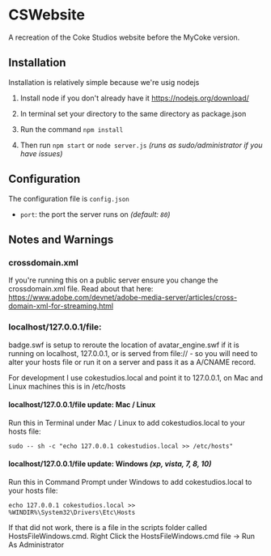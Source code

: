 # CSWebsite
A recreation of the Coke Studios website before the MyCoke version.

## Installation
Installation is relatively simple because we're usig nodejs

1) Install node if you don't already have it https://nodejs.org/download/

2) In terminal set your directory to the same directory as package.json

3) Run the command `npm install`

4) Then run `npm start` or `node server.js` _(runs as sudo/administrator if you have issues)_

## Configuration
The configuration file is `config.json`

* `port`: the port the server runs on _(default: `80`)_


## Notes and Warnings
### crossdomain.xml
If you're running this on a public server ensure you change the crossdomain.xml file. Read about that here: https://www.adobe.com/devnet/adobe-media-server/articles/cross-domain-xml-for-streaming.html

### localhost/127.0.0.1/file:
badge.swf is setup to reroute the location of avatar_engine.swf if it is running on localhost, 127.0.0.1, or is served from file:// - so you will need to alter your hosts file or run it on a server and pass it as a A/CNAME record.

For development I use cokestudios.local and point it to 127.0.0.1, on Mac and Linux machines this is in /etc/hosts

#### localhost/127.0.0.1/file update: Mac / Linux
Run this in Terminal under Mac / Linux to add cokestudios.local to your hosts file:
```
sudo -- sh -c "echo 127.0.0.1 cokestudios.local >> /etc/hosts"
```

#### localhost/127.0.0.1/file update: Windows _(xp, vista, 7, 8, 10)_
Run this in Command Prompt under Windows to add cokestudios.local to your hosts file:
```
echo 127.0.0.1 cokestudios.local >> %WINDIR%\System32\Drivers\Etc\Hosts
```

If that did not work, there is a file in the scripts folder called HostsFileWindows.cmd.
Right Click the HostsFileWindows.cmd file -> Run As Administrator

